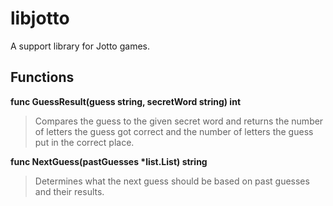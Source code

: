 libjotto
========

A support library for Jotto games.

Functions
---------

**func GuessResult(guess string, secretWord string) int**

> Compares the guess to the given secret word and returns the number of
> letters the guess got correct and the number of letters the guess put in
> the correct place.

**func NextGuess(pastGuesses \*list.List) string**
    
> Determines what the next guess should be based on past guesses and their
> results.

